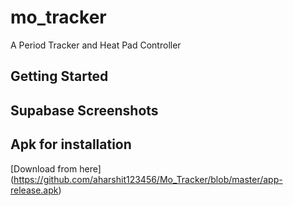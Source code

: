 # mo_tracker

A Period Tracker and Heat Pad Controller

## Getting Started



## Supabase Screenshots

[auth]: https://github.com/aharshit123456/Mo_Tracker/blob/master/AuthSupabase.png "Auth"
 
[database]: https://github.com/aharshit123456/Mo_Tracker/blob/master/DbSupabase.png "Database"

## Apk for installation

[Download from here] (https://github.com/aharshit123456/Mo_Tracker/blob/master/app-release.apk)

